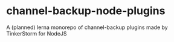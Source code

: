 # channel-backup-node-plugins
A (planned) lerna monorepo of channel-backup plugins made by TinkerStorm for NodeJS
